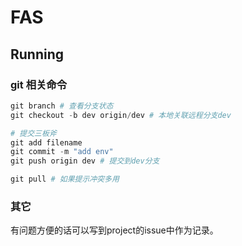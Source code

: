 # FAS

## Running



### git 相关命令

```python
git branch # 查看分支状态
git checkout -b dev origin/dev # 本地关联远程分支dev

# 提交三板斧
git add filename 
git commit -m "add env"
git push origin dev # 提交到dev分支

git pull # 如果提示冲突多用
```

### 其它

有问题方便的话可以写到project的issue中作为记录。

